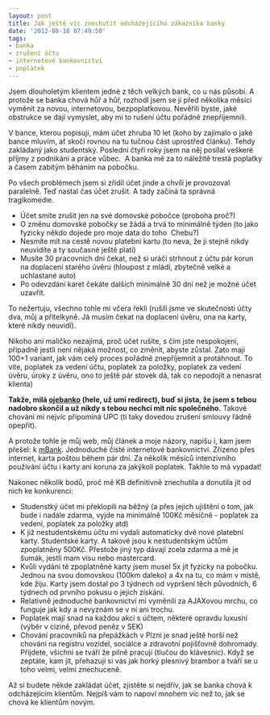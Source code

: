 ```yaml
---
layout: post
title: Jak ještě víc znechutit odcházejícího zákazníka banky
date: '2012-08-18 07:49:50'
tags:
- banka
- zrušení účtu
- internetové bankovnictví
- poplatek
---
```

Jsem dlouholetým klientem jedné z těch velkých bank, co u nás působí. A protože se banka chová hůř a hůř, rozhodl jsem se jí před několika měsíci vyměnit za novou, internetovou, bezpoplatkovou. Nevěřili byste, jaké obstrukce se dají vymyslet, aby mi to rušení účtu pořádně znepříjemnili.

<p>V bance, kterou popisuji, mám účet zhruba 10 let (koho by zajímalo o jaké bance mluvím, ať skočí rovnou na tu tučnou část uprostřed článku). Tehdy zakládaný jako studentský. Poslední čtyři roky jsem na něj posílal veškeré příjmy z podnikání a práce vůbec.  A banka mě za to náležitě trestá poplatky a časem zabitým běháním na pobočku.</p>
<p>Po všech problémech jsem si zřídil účet jinde a chvíli je provozoval paralelně. Teď nastal čas účet zrušit. A tady začíná ta správná tragikomedie.</p>
<ul>
<li>Účet smíte zrušit jen na své domovské pobočce (proboha proč?)</li>
<li>O změnu domovské pobočky se žádá a trvá to minimálně týden (to jako fyzicky někdo dojede pro moje data do toho  Chebu?)</li>
<li>Nesmíte mít na cestě novou platební kartu (to neva, že ji stejně nikdy neuvidíte a ty současné ještě platí)</li>
<li>Musíte 30 pracovních dní čekat, než si uráčí strhnout z účtu pár korun na doplacení starého úvěru (hloupost z mládí, zbytečně velké a uchlastané auto)</li>
<li>Po odevzdání karet čekáte dalších minimálně 30 dní než je možné účet uzavřít.</li>
</ul>
<p>To nežertuju, všechno tohle mi včera řekli (rušili jsme ve skutečnosti účty dva, můj a přítelkyně. Já musím čekat na doplacení úvěru, ona na karty, které nikdy neuvidí).</p>
<p>Nikoho ani maličko nezajímá, proč účet rušíte, s čím jste nespokojeni, případně jestli není nějaká možnost, co změnit, abyste zůstal. Zato mají 100+1 variant, jak vám celý proces pořádně znepříjemnit a protáhnout. To víte, poplatek za vedení účtu, poplatek za položky, poplatek za vedení úvěru, úroky z úvěru, ono to ještě pár stovek dá, tak co nepodojit a nenasrat klienta) </p>
<p><strong>Takže, milá <a href="http://www.pooh.cz/a.asp?a=2017804">ojebanko</a> (hele, už umí redirect), buď si jista, že jsem s tebou nadobro skončil a už nikdy s tebou nechci mít nic společného.</strong> Takové chování mi nejvíc připomíná UPC (ti taky dovedou zrušení smlouvy řádně opepřit). </p>
<p>A protože tohle je můj web, můj článek a moje názory, napíšu i, kam jsem přešel: k <a href="http://www.mbank.cz/">mBank</a>. Jednoduché čisté internetové bankovnictví. Zřízeno přes internet, karta poštou během pár dní. Za několik měsíců intenzivního používání účtu i karty ani koruna za jakýkoli poplatek. Takhle to má vypadat!</p>
<p>Nakonec několik bodů, proč mě KB definitivně znechutila a donutila jít od nich ke konkurenci:</p>
<ul>
<li>Studenstký účet mi překlopili na běžný (a přes jejich ujištění o tom, jak bude i nadále zdarma, vyjde na minimálně 100Kč měsíčně - poplatek za vedení, poplatek za položky atd)</li>
<li>K již nestudentskému účtu mi vydali automaticky dvě nové platební karty. Studentské karty. A takové jsou k nestudentským účtům zpoplatněny 500Kč. Přestože jiný typ dávají zcela zdarma a mě je šumák, jestli mam visu nebo mastercard.</li>
<li>Kvůli vydání té zpoplatněné karty jsem musel 5x jít fyzicky na pobočku. Jednou na svou domovskou (100km daleko) a 4x na tu, co mám v místě, kde žiju. Karty jsem dostal po 3 týdnech od vypršení těch původních, 6 týdnech od prvního pokusu o jejich získání.</li>
<li>Relativně jednoduché bankovnictví mi vyměnili za AJAXovou mrchu, co funguje jak kdy a nevyznám se v ní ani trochu.</li>
<li>Poplatek mají snad na každou akci s účtem, některé opravdu luxusní (výběr v cizině, převod peněz v SEK)</li>
<li>Chování pracovníků na přepážkách v Plzni je snad ještě horší než chování na registru vozidel, sociálce a zdravotní pojišťovně dohromady. Přijdete, všichni se tváří že pilně pracují (tlučou do klávesnic). Když se zeptáte, kam jít, přehazují si vás jak horký plesnivý brambor a tváří se u toho velmi, velmi znechuceně.</li>
</ul>
<p>Až si budete někde zakládat účet, zjistěte si nejdřív, jak se banka chová k odcházejícím klientům. Nejpíš vám to napoví mnohem víc než to, jak se chová ke klientům novým. </p>
